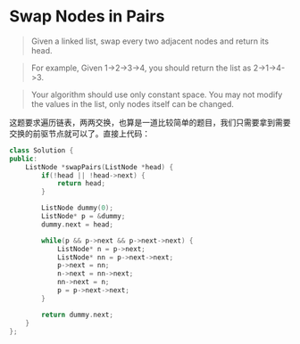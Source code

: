 # Swap Nodes in Pairs

> Given a linked list, swap every two adjacent nodes and return its head.

> For example,
> Given 1->2->3->4, you should return the list as 2->1->4->3.

> Your algorithm should use only constant space. You may not modify the values in the list, only nodes itself can be changed.

这题要求遍历链表，两两交换，也算是一道比较简单的题目，我们只需要拿到需要交换的前驱节点就可以了。直接上代码：

```c++
class Solution {
public:
    ListNode *swapPairs(ListNode *head) {
        if(!head || !head->next) {
            return head;
        }

        ListNode dummy(0);
        ListNode* p = &dummy;
        dummy.next = head;

        while(p && p->next && p->next->next) {
            ListNode* n = p->next;
            ListNode* nn = p->next->next;
            p->next = nn;
            n->next = nn->next;
            nn->next = n;
            p = p->next->next;
        }

        return dummy.next;
    }
};
```

